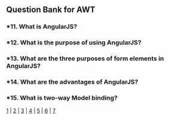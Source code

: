 ## Question Bank for AWT

### *11. What is AngularJS?

### *12. What is the purpose of using AngularJS?

### *13. What are the three purposes of form elements in AngularJS?

### *14. What are the advantages of AngularJS?

### *15. What is two-way Model binding?

[1](index.md) | [2](two.md) | [3](three.md) | [4](4.md) | [5](5.md) | [6](6.md) | [7](7.md)
